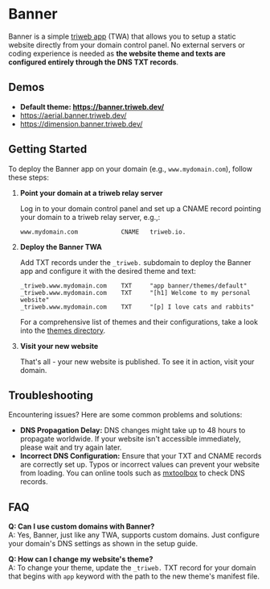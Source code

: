 # Banner

Banner is a simple [triweb app](https://triweb.com) (TWA) that allows you to setup a static website directly from your domain control panel.
No external servers or coding experience is needed as **the website theme and texts are configured entirely through the DNS TXT records**.

## Demos

- **Default theme: https://banner.triweb.dev/**
-  https://aerial.banner.triweb.dev/
-  https://dimension.banner.triweb.dev/ 

## Getting Started

To deploy the Banner app on your domain (e.g., `www.mydomain.com`), follow these steps:

1. **Point your domain at a triweb relay server** 
    
    Log in to your domain control panel and set up a CNAME record pointing your domain to a triweb relay server, e.g.,:

    ```
    www.mydomain.com            CNAME   triweb.io.
    ```

2. **Deploy the Banner TWA** 
 
    Add TXT records under the `_triweb.` subdomain to deploy the Banner app and configure it with the desired theme and text:

    ```
    _triweb.www.mydomain.com    TXT     "app banner/themes/default"
    _triweb.www.mydomain.com    TXT     "[h1] Welcome to my personal website"
    _triweb.www.mydomain.com    TXT     "[p] I love cats and rabbits"
    ```

    For a comprehensive list of themes and their configurations, take a look into the [themes directory](https://github.com/triweb/triweb-apps-banner/tree/master/themes/).


3. **Visit your new website** 
    
    That's all - your new website is published. To see it in action, visit your domain.


## Troubleshooting

Encountering issues? Here are some common problems and solutions:

- **DNS Propagation Delay:** DNS changes might take up to 48 hours to propagate worldwide. If your website isn't accessible immediately, please wait and try again later.
- **Incorrect DNS Configuration:** Ensure that your TXT and CNAME records are correctly set up. Typos or incorrect values can prevent your website from loading. You can online tools such as [mxtoolbox](https://mxtoolbox.com/DNSLookup.aspx) to check DNS records.

## FAQ

**Q: Can I use custom domains with Banner?**  
A: Yes, Banner, just like any TWA, supports custom domains. Just configure your domain's DNS settings as shown in the setup guide.

**Q: How can I change my website's theme?**  
A: To change your theme, update the `_triweb.` TXT record for your domain that begins with `app` keyword with the path to the new theme's manifest file.
